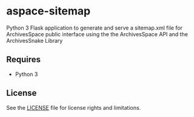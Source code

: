 # aspace-sitemap

Python 3 Flask application to generate and serve a sitemap.xml file for ArchivesSpace public interface using the the ArchivesSpace API and the ArchivesSnake Library

## Requires

* Python 3

## License

See the [LICENSE](LICENSE.txt) file for license rights and limitations.
